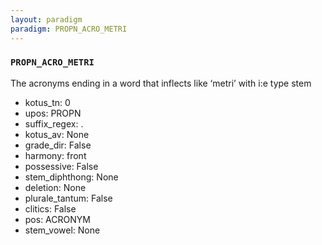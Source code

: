 ```yaml
---
layout: paradigm
paradigm: PROPN_ACRO_METRI
---
```

### ` PROPN_ACRO_METRI `

The acronyms ending in a word that inflects like ‘metri’ with i:e type stem
* kotus_tn: 0
* upos: PROPN
* suffix_regex: .
* kotus_av: None
* grade_dir: False
* harmony: front
* possessive: False
* stem_diphthong: None
* deletion: None
* plurale_tantum: False
* clitics: False
* pos: ACRONYM
* stem_vowel: None
